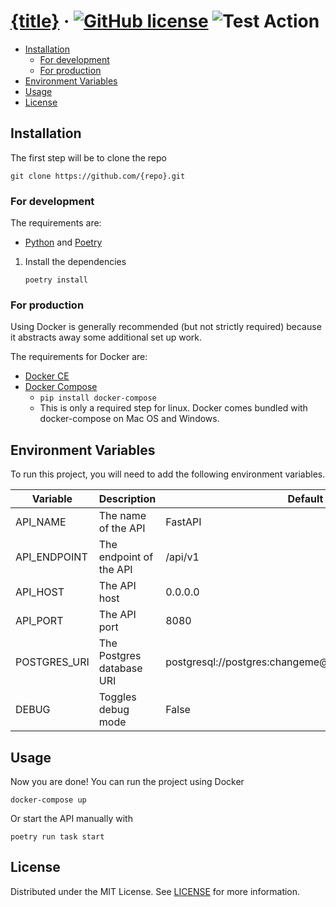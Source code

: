 # [{title}](./README.md) &middot; [![GitHub license]](./LICENSE) ![Test Action]

<!-- Table of Contents -->

- [Installation](#installation)
    - [For development](#for-development)
    - [For production](#for-production)
- [Environment Variables](#environment-variables)
- [Usage](#usage)
- [License](#license)

## Installation

The first step will be to clone the repo

```shell
git clone https://github.com/{repo}.git
```

### For development

The requirements are:

* [Python] and [Poetry]

1. Install the dependencies
   ```shell
   poetry install
   ```

### For production

Using Docker is generally recommended (but not strictly required) because it abstracts away some additional set up work.

The requirements for Docker are:

* [Docker CE]
* [Docker Compose]
    * `pip install docker-compose`
    * This is only a required step for linux. Docker comes bundled with docker-compose on Mac OS and Windows.

## Environment Variables

To run this project, you will need to add the following environment variables.

| Variable     | Description             | Default |
|--------------|-------------------------|---------|
| API_NAME     | The name of the API     | FastAPI |
| API_ENDPOINT | The endpoint of the API | /api/v1 |
| API_HOST     | The API host            | 0.0.0.0 |
| API_PORT     | The API port            | 8080    |
| POSTGRES_URI | The Postgres database URI | postgresql://postgres:changeme@localhost:5432/postgres |
| DEBUG        | Toggles debug mode      | False   |

## Usage

Now you are done! You can run the project using Docker

```shell
docker-compose up
```

Or start the API manually with

```shell
poetry run task start
```

## License

Distributed under the MIT License. See [LICENSE](./LICENSE) for more information.

<!-- Packages Links -->

[docker ce]: https://docs.docker.com/install/

[docker compose]: https://docs.docker.com/compose/install/

[poetry]: https://python-poetry.org/docs/

[python]: https://www.python.org/downloads/


<!-- Shields.io links -->

[gitHub license]: https://img.shields.io/badge/license-MIT-blue.svg

[test action]: https://github.com/{repo}/actions/workflows/test.yaml/badge.svg
